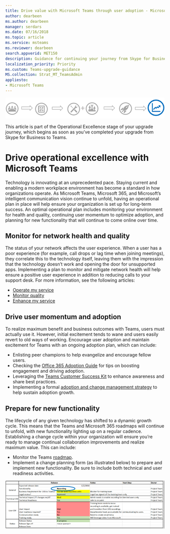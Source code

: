 ```yaml
---
title: Drive value with Microsoft Teams through user adoption - Microsoft Teams
author: dearbeen
ms.author: dearbeen
manager: serdars
ms.date: 07/16/2018
ms.topic: article
ms.service: msteams
ms.reviewer: dearbeen
search.appverid: MET150
description: Guidance for continuing your journey from Skype for Business to Microsoft Teams
localization_priority: Priority
ms.custom: Teams-upgrade-guidance
MS.collection: Strat_MT_TeamsAdmin
appliesto:
- Microsoft Teams
---
```


![Stages of the upgrade journey, with emphasis on the Operational Excellence stage](media/upgrade-banner-op-excellence.png "Stages of the upgrade journey, with emphasis on the Operational Excellence stage")

This article is part of the Operational Excellence stage of your upgrade journey, which begins as soon as you’ve completed your upgrade from Skype for Business to Teams.

# Drive operational excellence with Microsoft Teams

Technology is innovating at an unprecedented pace. Staying current and enabling a modern workplace environment has become a standard in how organizations operate. As Microsoft Teams, Microsoft 365, and Microsoft’s intelligent communication vision continue to unfold, having an operational plan in place will help ensure your organization is set up for long-term success. An optimal operational plan includes monitoring your environment for health and quality, continuing user momentum to optimize adoption, and planning for new functionality that will continue to come online over time.

## Monitor for network health and quality

The status of your network affects the user experience. When a user has a poor experience (for example, call drops or lag time when joining meetings), they correlate this to the technology itself, leaving them with the impression that the technology doesn’t work and opening the door for unsupported apps. Implementing a plan to monitor and mitigate network health will help ensure a positive user experience in addition to reducing calls to your support desk. For more information, see the following articles:

-   [Operate my service](upgrade-operate-my-service.md)
-   [Monitor quality](upgrade-monitor-quality.md)
-   [Enhance my service](upgrade-enhance-my-service.md)

## Drive user momentum and adoption

To realize maximum benefit and business outcomes with Teams, users must actually use it. However, initial excitement tends to wane and users easily revert to old ways of working. Encourage user adoption and maintain excitement for Teams with an ongoing adoption plan, which can include:

-   Enlisting peer champions to help evangelize and encourage fellow users.
-   Checking the [Office 365 Adoption Guide](https://go.microsoft.com/fwlink/?linkid=859045) for tips on boosting engagement and driving adoption.
-   Leveraging the [Teams Customer Success Kit](https://download.microsoft.com/download/A/E/9/AE984CD4-CF4B-41E7-9ABD-6735E3F01897/MicrosoftTeamsCustomerSuccessKit.zip) to enhance awareness and share best practices.
-   Implementing a formal [adoption and change management strategy](http://www.successwithteams.com/) to help sustain adoption growth.

## Prepare for new functionality

The lifecycle of any given technology has shifted to a dynamic growth cycle. This means that the Teams and Microsoft 365 roadmaps will continue to unfold, with new functionality lighting up on a regular cadence. Establishing a change cycle within your organization will ensure you’re ready to manage continual collaboration improvements and realize maximum value. This can include:

-   Monitor the Teams [roadmap](https://products.office.com/business/office-365-roadmap?filters=microsoft%20teams).
-   Implement a change planning form (as illustrated below) to prepare and implement new functionality. Be sure to include both technical and user readiness activities.

![Example form showing expected release dates and notes about new functionality, listed with next steps and owners](media/upgrade-change-plan-form.png "Example form showing expected release dates and notes about new functionality, listed with next steps and owners")
